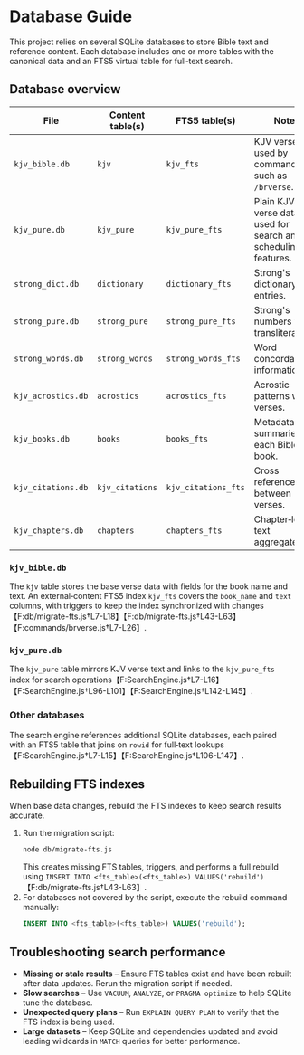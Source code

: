 # Database Guide

This project relies on several SQLite databases to store Bible text and reference content. Each database includes one or more tables with the canonical data and an FTS5 virtual table for full‑text search.

## Database overview

| File | Content table(s) | FTS5 table(s) | Notes |
| --- | --- | --- | --- |
| `kjv_bible.db` | `kjv` | `kjv_fts` | KJV verse text used by commands such as `/brverse`. |
| `kjv_pure.db` | `kjv_pure` | `kjv_pure_fts` | Plain KJV verse data used for search and scheduling features. |
| `strong_dict.db` | `dictionary` | `dictionary_fts` | Strong's dictionary entries. |
| `strong_pure.db` | `strong_pure` | `strong_pure_fts` | Strong's numbers with transliterations. |
| `strong_words.db` | `strong_words` | `strong_words_fts` | Word concordance information. |
| `kjv_acrostics.db` | `acrostics` | `acrostics_fts` | Acrostic patterns within verses. |
| `kjv_books.db` | `books` | `books_fts` | Metadata and summaries for each Bible book. |
| `kjv_citations.db` | `kjv_citations` | `kjv_citations_fts` | Cross references between verses. |
| `kjv_chapters.db` | `chapters` | `chapters_fts` | Chapter‑level text aggregates. |

### `kjv_bible.db`
The `kjv` table stores the base verse data with fields for the book name and text. An external‑content FTS5 index `kjv_fts` covers the `book_name` and `text` columns, with triggers to keep the index synchronized with changes【F:db/migrate-fts.js†L7-L18】【F:db/migrate-fts.js†L43-L63】【F:commands/brverse.js†L7-L26】.

### `kjv_pure.db`
The `kjv_pure` table mirrors KJV verse text and links to the `kjv_pure_fts` index for search operations【F:SearchEngine.js†L7-L16】【F:SearchEngine.js†L96-L101】【F:SearchEngine.js†L142-L145】.

### Other databases
The search engine references additional SQLite databases, each paired with an FTS5 table that joins on `rowid` for full‑text lookups【F:SearchEngine.js†L7-L15】【F:SearchEngine.js†L106-L147】.

## Rebuilding FTS indexes
When base data changes, rebuild the FTS indexes to keep search results accurate.

1. Run the migration script:
   ```bash
   node db/migrate-fts.js
   ```
   This creates missing FTS tables, triggers, and performs a full rebuild using `INSERT INTO <fts_table>(<fts_table>) VALUES('rebuild')`【F:db/migrate-fts.js†L43-L63】.
2. For databases not covered by the script, execute the rebuild command manually:
   ```sql
   INSERT INTO <fts_table>(<fts_table>) VALUES('rebuild');
   ```

## Troubleshooting search performance
- **Missing or stale results** – Ensure FTS tables exist and have been rebuilt after data updates. Rerun the migration script if needed.
- **Slow searches** – Use `VACUUM`, `ANALYZE`, or `PRAGMA optimize` to help SQLite tune the database.
- **Unexpected query plans** – Run `EXPLAIN QUERY PLAN` to verify that the FTS index is being used.
- **Large datasets** – Keep SQLite and dependencies updated and avoid leading wildcards in `MATCH` queries for better performance.

